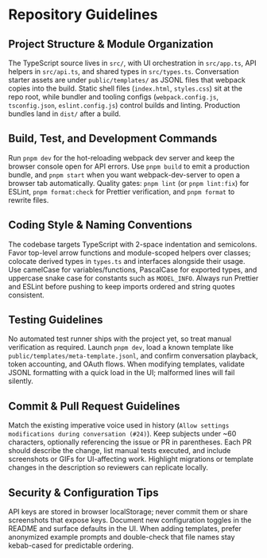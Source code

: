 # Repository Guidelines

## Project Structure & Module Organization

The TypeScript source lives in `src/`, with UI orchestration in `src/app.ts`, API helpers in `src/api.ts`, and shared types in `src/types.ts`. Conversation starter assets are under `public/templates/` as JSONL files that webpack copies into the build. Static shell files (`index.html`, `styles.css`) sit at the repo root, while bundler and tooling configs (`webpack.config.js`, `tsconfig.json`, `eslint.config.js`) control builds and linting. Production bundles land in `dist/` after a build.

## Build, Test, and Development Commands

Run `pnpm dev` for the hot-reloading webpack dev server and keep the browser console open for API errors. Use `pnpm build` to emit a production bundle, and `pnpm start` when you want webpack-dev-server to open a browser tab automatically. Quality gates: `pnpm lint` (or `pnpm lint:fix`) for ESLint, `pnpm format:check` for Prettier verification, and `pnpm format` to rewrite files.

## Coding Style & Naming Conventions

The codebase targets TypeScript with 2-space indentation and semicolons. Favor top-level arrow functions and module-scoped helpers over classes; colocate derived types in `types.ts` and interfaces alongside their usage. Use camelCase for variables/functions, PascalCase for exported types, and uppercase snake case for constants such as `MODEL_INFO`. Always run Prettier and ESLint before pushing to keep imports ordered and string quotes consistent.

## Testing Guidelines

No automated test runner ships with the project yet, so treat manual verification as required. Launch `pnpm dev`, load a known template like `public/templates/meta-template.jsonl`, and confirm conversation playback, token accounting, and OAuth flows. When modifying templates, validate JSONL formatting with a quick load in the UI; malformed lines will fail silently.

## Commit & Pull Request Guidelines

Match the existing imperative voice used in history (`Allow settings modifications during conversation (#24)`). Keep subjects under ~60 characters, optionally referencing the issue or PR in parentheses. Each PR should describe the change, list manual tests executed, and include screenshots or GIFs for UI-affecting work. Highlight migrations or template changes in the description so reviewers can replicate locally.

## Security & Configuration Tips

API keys are stored in browser localStorage; never commit them or share screenshots that expose keys. Document new configuration toggles in the README and surface defaults in the UI. When adding templates, prefer anonymized example prompts and double-check that file names stay kebab-cased for predictable ordering.
